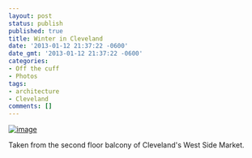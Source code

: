 ```yaml
---
layout: post
status: publish
published: true
title: Winter in Cleveland
date: '2013-01-12 21:37:22 -0600'
date_gmt: '2013-01-12 21:37:22 -0600'
categories:
- Off the cuff
- Photos
tags:
- architecture
- Cleveland
comments: []
---
```


<a href="{{ site.dropbox_path }}/large/posts/misc/wpid-IMG_20130105_151611.jpg"><img class="alignnone" alt="image" src="{{ site.dropbox_path }}/thumbs/posts/misc/wpid-IMG_20130105_151611.jpg"   /></a>


Taken from the second floor balcony of Cleveland's West Side Market.


